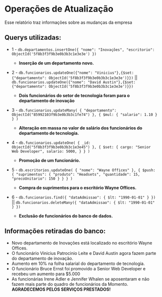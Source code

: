 # Operações de Atualização

Esse relatório traz informações sobre as mudanças da empresa

## Querys utilizadas:

- 1 - `db.departamentos.insertOne({
  "nome": "Inovações",
  "escritorio": ObjectId('5f8b3f3f9b3e0b3b3c1e3e3e')
  })`
  - **Inserção de um departamento novo.**


- 2 - `db.funcionarios.updateOne({"nome": "Vinicius"},{$set: {"departamento": ObjectId('5f8b3f3f9b3e0b3b3c1e3e3e')}})` || `db.funcionarios.updateOne({"nome": "David Austin"},{$set: {"departamento": ObjectId('5f8b3f3f9b3e0b3b3c1e3e3e')}})`
  - **Dois funcionários do setor de tecnologia foram para o departamento de inovação**


- 3 - `db.funcionarios.updateMany(
  {
  "departamento": ObjectId("85992103f9b3e0b3b3c1fe74")
  },
  {
  $mul: { "salario": 1.10 }
  }
  )`
  - **Alteração em massa no valor de salário dos funcionários do departamento de tecnologia.**


- 4 - `db.funcionarios.updateOne(
  { _id: ObjectId("5f8b3f3f9b3e0b3b3c1e3e45") },
  {
  $set: {
  cargo: "Senior Web Developer",
  salario: 5000,
  }
  }
  )`
  - **Promoção de um funcionário.**


- 5 - `db.escritorios.updateOne(
  {
  "nome": "Wayne Offices"
  },
  {
  $push: {
  "suprimentos": {
  "produto": "Headsets",
  "quantidade": 15,
  "precoUnitario": 150
  }
  }
  }
  )`
  - **Compra de suprimentos para o escritório Wayne Offices.** 


- 6 - `db.funcionarios.find({
  "dataAdmissao": { $lt: "1990-01-01" }
  })` || `db.funcionarios.deleteMany({
  "dataAdmissao": { $lt: "1990-01-01" }
  })`
  - **Exclusão de funcionários do banco de dados.**




## Informações retiradas do banco:
- Novo departamento de Inovações está localizado no escritório Wayne Offices. 
- O funcionário Vinicius Patrocinio Leite e David Austin agora fazem parte do departamento de inovação.
- Aumento em 10% na folha salarial do departamento de tecnologia.
- O funcionário Bruce Ernst foi promovido a Senior Web Developer e recebeu um aumento para $5.000
- As funcionárias Irene Adler e Jennifer Whalen se aposentaram e não fazem mais parte do quadro de funcionários da Momento. **AGRADECEMOS PELOS SERVIÇOS PRESTADOS!**